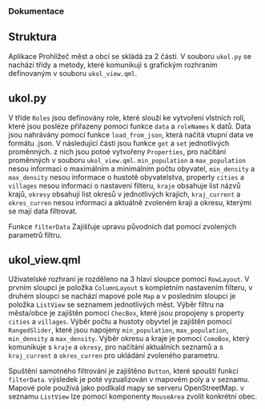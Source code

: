### Dokumentace
## Struktura
Aplikace Prohlížeč měst a obcí se skládá za 2 částí. V souboru `ukol.py` se nachází třídy a metody, které komunikují s grafickým rozhraním definovaným v souboru `ukol_view.qml`.
## ukol.py
V tříde `Roles` jsou definovány role, které slouží ke vytvoření vlstních rolí, které jsou posléze přiřazeny pomocí funkce `data` a `roleNames` k datů. Data jsou nahrávány pomocí funkce `load_from_json`, která načítá vtupní data ve formátu .json.
V následující části jsou funkce `get` a `set` jednotlivých proměnných. z nich jsou potoé vytvořeny `Properties`, pro načítání proměnných v souboru `ukol_view.qml`. `min_population` a `max_population` nesou informaci o maximálním a minimálním počtu obyvatel, `min_density` a `max_density` nesou informace o hustotě obyvatelstva, property `cities` a `villages` nesou informaci o nastavení filteru, `kraje` obsahuje list názvů krajů, `okresy` obsahují list okresů v jednotlivých krajích, `kraj_current` a `okres_curren` nesou informaci a aktuálně zvoleném kraji a okresu, kterými se mají data filtrovat.

Funkce `filterData` Zajišťuje upravu původních dat pomocí zvolených parametrů filtru.

## ukol_view.qml
Uživatelské rozhraní je rozděleno na 3 hlaví sloupce pomocí `RowLayout`. V prvním sloupci je položka `ColumnLayout` s kompletním nastavením filteru, v druhém sloupci se nachází mapové pole `Map` a v posledním sloupci je položka `ListView` se seznamem jednotlivých měst.
Výběr filtru na města/obce je zajištěn pomocí `ChecBox`, které jsou propojeny s property `cities` a `villages`. Výběr počtu a hustoty obyvtel je zajištěn pomocí `RangedSlider`, které jsou napojeny  `min_population`, `max_population`, `min_density` a `max_density`. Výběr okresu a kraje je pomocí `ComoBox`, který komunikuje s `kraje` a `okresy`, pro načítání aktuálních seznamů a s `kraj_current` a `okres_curren` pro ukládání zvoleného parametru.

Spuštění samotného filtrování je zajištěno `Button`, které spouští funkci `filterData`. výsledek je poté vyzualizován v mapovém poly a v seznamu. Mapové pole používá jako podlkald mapy se serveru OpenStreetMap. v seznamu `ListView` lze pomocí komponenty `MouseArea` zvolit konkrétní obec.
